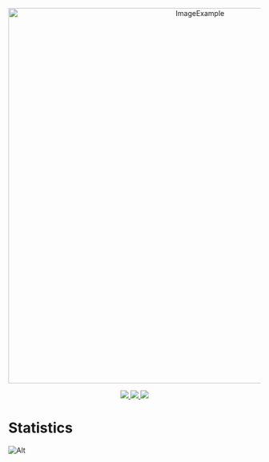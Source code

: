 <p align="center">
  <img alt="ImageExample" src="https://cdn.discordapp.com/attachments/1096118159532105738/1101813512835190804/image.png" width="750px">
</p>


<p align="center">
  <a href="https://github.com/DJRLincs/DJRLincs.github.io//releases">
    <img src="https://img.shields.io/github/v/release/DJRLincs/DJRLincs.github.io?label=Release&logo=GitHub&sort=semver&style=for-the-badge">
  </a>
  
  <a href="https://github.com/DJRLincs/DJRLincs.github.io/commits/master">
    <img src="https://img.shields.io/github/last-commit/DJRLincs/DJRLincs.github.io?logo=GitHub&style=for-the-badge">
</a>


<a href="https://github.com/DJRLincs/DJRLincs.github.io/graphs/contributors">
  <img src="https://contrib.rocks/image?repo=DJRLincs/DJRLincs.github.io" />
</a>

# Statistics

![Alt](https://repobeats.axiom.co/api/embed/d01fa315317d322b019dcc6337949aca066b0da0.svg "Repobeats analytics image")

